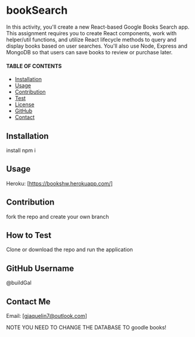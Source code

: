 # bookSearch

In this activity, you'll create a new React-based Google Books Search app. This assignment requires you to create React components, work with helper/util functions, and utilize React lifecycle methods to query and display books based on user searches. You'll also use Node, Express and MongoDB so that users can save books to review or purchase later.

  #### TABLE OF CONTENTS 
  * [Installation](#Installation)
  * [Usage](#Usage)
  * [Contribution](#Contribution)
  * [Test](#Test)
  * [License](#License)
  * [GitHub](#GitHub)
  * [Contact](#Contact)



  ## Installation
  install npm i 

  ## Usage
   

   Heroku: [https://bookshw.herokuapp.com/]

  ## Contribution 
  fork the repo and create your own branch 

  ## How to Test 
  Clone or download the repo and run the application 

  ## GitHub Username 
  @buildGal

  ## Contact Me 
  Email: [gjaquelin7@outlook.com]

  NOTE YOU NEED TO CHANGE THE DATABASE TO goodle books!

 
